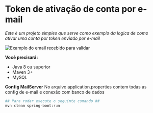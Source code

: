 # Token de ativação de conta por e-mail
*Este é um projeto simples que serve como exemplo da logica de como ativar uma conta por token enviado por e-mail* 

![Examplo do email recebido para validar ](https://i.imgur.com/WVJ0EbX.png)


**Você precisará:**
-   Java 8 ou superior
-   Maven 3+
- MySQL 


**Config MailServer** 
No arquivo application.properties contem todas as config de e-mail e conexão com banco de dados

```bash
## Para rodar execute o seguinte comando ##
mvn clean spring-boot:run
```

